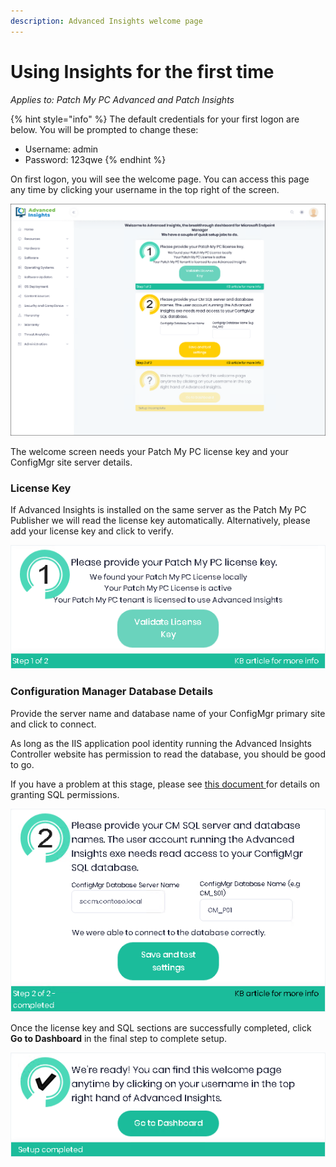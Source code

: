 ```yaml
---
description: Advanced Insights welcome page
---
```


# Using Insights for the first time

_Applies to: Patch My PC Advanced and Patch Insights_

{% hint style="info" %}
The default credentials for your first logon are below. You will be prompted to change these:

* Username: admin
* Password: 123qwe
{% endhint %}

On first logon, you will see the welcome page. You can access this page any time by clicking your username in the top right of the screen.&#x20;

![](/_images/image-(1209).png "Advanced Insights welcome screen")

The welcome screen needs your Patch My PC license key and your ConfigMgr site server details.

### License Key

If Advanced Insights is installed on the same server as the Patch My PC Publisher we will read the license key automatically. Alternatively, please add your license key and click to verify.&#x20;

![](/_images/image-(1109).png "")

### Configuration Manager Database Details

Provide the server name and database name of your ConfigMgr primary site and click to connect.

As long as the IIS application pool identity running the Advanced Insights Controller website has permission to read the database, you should be good to go.&#x20;

If you have a problem at this stage, please see [this document ](insights-sql-permission-requirements.md)for details on granting SQL permissions.

![](/_images/image-(1106).png "")

Once the license key and SQL sections are successfully completed, click **Go to Dashboard** in the final step to complete setup.

![](/_images/image-(1138).png "")